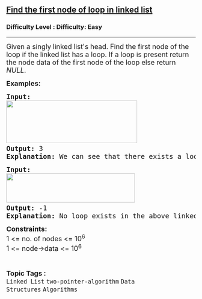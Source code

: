 <h2><a href="https://www.geeksforgeeks.org/problems/find-the-first-node-of-loop-in-linked-list--170645/1?itm_source=geeksforgeeks&itm_medium=article&itm_campaign=practice_card">Find the first node of loop in linked list</a></h2><h3>Difficulty Level : Difficulty: Easy</h3><hr><div class="problems_problem_content__Xm_eO"><p><span style="font-size: 18px;">Given a singly linked list's head. Find the first node of the loop if the linked list has a loop. If a loop is present return the node data of the first node of the loop else return <em>NULL</em>.</span></p>
<p><span style="font-size: 18px;"><strong>Examples:</strong></span></p>
<pre><span style="font-size: 18px;"><strong>Input:</strong></span>
<span style="font-size: 18px;"><img src="https://media.geeksforgeeks.org/img-practice/prod/addEditProblem/713150/Web/Other/blobid0_1723112915.png" width="348" height="113"> <br><strong>Output: </strong>3</span>
<span style="font-size: 18px;"><strong>Explanation: </strong>We can see that there exists a loop in the given linked list and the first node of the loop is 3.</span></pre>
<pre><span style="font-size: 18px;"><strong>Input:</strong></span>
<span style="font-size: 18px;"><img src="https://media.geeksforgeeks.org/img-practice/prod/addEditProblem/713150/Web/Other/blobid1_1723112944.png" width="342" height="77"> <br><strong>Output: </strong>-1
<strong>Explanation: </strong>No loop exists in the above linked list.So the output is -1.</span>
</pre>
<p><span style="font-size: 18px;"><strong>Constraints:</strong><br>1 &lt;= no. of nodes &lt;= 10<sup>6</sup></span><br><span style="font-size: 18px;">1 &lt;= node-&gt;data &lt;= 10<sup>6</sup>&nbsp;<br></span></p></div><br><p><span style=font-size:18px><strong>Topic Tags : </strong><br><code>Linked List</code>&nbsp;<code>two-pointer-algorithm</code>&nbsp;<code>Data Structures</code>&nbsp;<code>Algorithms</code>&nbsp;